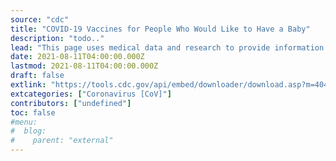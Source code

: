 ```yaml
---
source: "cdc"
title: "COVID-19 Vaccines for People Who Would Like to Have a Baby"
description: "todo.."
lead: "This page uses medical data and research to provide information to males and females who would like to have a baby while getting a COVID-19 vaccine."
date: 2021-08-11T04:00:00.000Z
lastmod: 2021-08-11T04:00:00.000Z
draft: false
extlink: "https://tools.cdc.gov/api/embed/downloader/download.asp?m=404952&c=426100"
extcategories: ["Coronavirus [CoV]"]
contributors: ["undefined"]
toc: false
#menu:
#  blog:
#    parent: "external"
---
```

